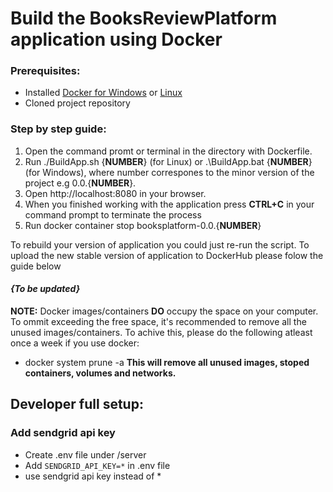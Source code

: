 # **Build the BooksReviewPlatform application using Docker**
### Prerequisites:
- Installed [Docker for Windows](https://docs.docker.com/docker-for-windows/install/) or [Linux](https://runnable.com/docker/install-docker-on-linux) 
- Cloned project repository
### Step by step guide: 
1. Open the command promt or terminal in the directory with Dockerfile.
2. Run ./BuildApp.sh {**NUMBER**} (for Linux) or .\BuildApp.bat {**NUMBER**} (for Windows), where
number correspones to the minor version of the project e.g 0.0.{**NUMBER**}.
3. Open http://localhost:8080 in your browser.
4. When you finished working with the application press **CTRL+C** in your command prompt to terminate the process
5. Run docker container stop booksplatform-0.0.{**NUMBER**}

To rebuild your version of application you could just re-run the script.
To upload the new stable version of application to DockerHub please folow the guide below
#### ***{To be updated}***

**NOTE:** Docker images/containers **DO** occupy the space on your computer. To ommit exceeding the free space, it's recommended to remove all the unused images/containers. To achive this, please do the following atleast once a week if you use docker:
 - docker system prune -a
**This will remove all unused images, stoped containers, volumes and networks.**

## Developer full setup:
### Add sendgrid api key
- Create .env file under /server
- Add `SENDGRID_API_KEY=*` in .env file
- use sendgrid api key instead of *
